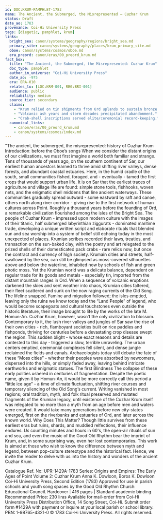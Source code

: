 ```yaml
---
id: DOC:KRUM-PAMPHLET-1783
name: The Ancient, the Submerged, the Misrepresented — Cuzhar Krum
status: Draft
date_ao: 1783
provenance: Coi-Hi University Press
tags: [diegetic, pamphlet, krum]
links:
  bright_sea: canon/systems/geography/regions/bright_sea.md
  primary_site: canon/systems/geography/places/krum_primary_site.md
  oboe: canon/systems/cosmos/oboe.md
  era_preord: canon/eras/00_preord_krum.md
fact_box:
  title: "The Ancient, the Submerged, the Misrepresented: Cuzhar Krum"
  doc_type: pamphlet
  author_in_universe: "Coi-Hi University Press"
  date_ao: -975
  era: ERA-010
  relates_to: [LOC:KRM-001, REG:BRI-001]
  audience: public
  reliability: medium
  source_tier: secondary
  claims:
    - "Krum relied on tin shipments from Ord uplands to sustain bronze trade."
    - "Volcanic ash years and storm decades precipitated abandonment."
    - "Crab-shell inscriptions served elite/ceremonial record-keeping."
  canonical_links:
    - canon/eras/00_preord_krum.md
    - canon/systems/cosmos/index.md
---
```



"The ancient, the submerged, the misrepresented: history of Cuzhar Krum
Introduction: before the Oboe’s songs
When we consider the distant origins of our civilizations, we must first imagine a world both familiar and strange. Tens of thousands of years ago, on the southern continent of Sar, our earliest human ancestors learned to thrive amid shifting river valleys, dense forests, and abundant coastal estuaries. Here, in the humid cradle of the south, small communities fished, foraged, and - eventually - tamed the first crops that would support urban life.
It is on Sar that the earliest traces of agriculture and village life are found: simple stone tools, fishhooks, woven nets, and the enigmatic shell middens that line ancient waterways. These communities gradually spread outward - some eastward by raft and canoe, others north along river corridor - giving rise to the first network of human cultures across Point.
Roughly a thousand years before the founding of Ord, a remarkable civilization flourished among the isles of the Bright Sea. The people of Cuzhar Krum - impressed upon modern culture with the images of their titanic, half submerged labyrinthian ziggurats - dominated maritime trade, developing a unique written script and elaborate rituals that blended sun and sea worship into a system of belief still echoing today in the most unexpected of places.
Krumian scribes recorded their laws, treaties, and transaction on the sun-baked clay, with the poetry and art relegated to the prized shells of their domesticated pack crabs - rare relics now, but once the contract and currency of high society. Krumain cities and streets, half-swallowed by the sea, can still be glimpsed as moss-covered silhouettes above and below the waterline, inhabited now by schools of fish and green photic moss.
Yet the Krumian world was a delicate balance, dependent on regular trade for its goods and metals - especially tin, imported from the distant mountain ranges in Ord. When a sequence of volcanic eruptions darkened the skies and sent weather into chaos, Krumian cities faltered, their fleet scattered and sunk on the now raging currents of the Old Song. The lifeline snapped. Famine and migration followed; the isles emptied, leaving only the ruins we know today and the “Land People” of legend, who would become scapegoats and cultural touchstones even outside the historic literature, their image brought to life by the works of the late M. Homun-An. 
Cuzhar Krum, however, wasn’t the only civilization to blossom. Contemporary to it, the lush river valleys and jungles of Sar saw the rise of their own cities - rich, flamboyant societies built on rice paddies and fishponds, thriving for centuries before a devastating crop disease swept the region. This sudden blight - whose exact reasons and details are contested to this day - triggered a slow, terrible unraveling. The urban centers emptied, ceremonial complexes fell silent, and dense jungle reclaimed the fields and canals.
Archaeologists today still debate the fate of these “Moss cities” - whether their peoples were absorbed by newcomers, dispersed into the hills, or simply faded away, leaving behind intricate earthworks and enigmatic statues.
The first Blindness
The collapse of these early polities ushered in centuries of fragmentation. Despite the poetic name, given it by Homun-An, it would be more correctly call this period a “little ice age” - a time of climate fluctuation, shifting river courses and temporary silencing of the Old Song’s current. Writing vanished in most regions; oral tradition, myth, and folk ritual preserved and mutated fragments of the Krumian legacy, until existence of the Cuzhar Krum itself was relegated to no more than a myth from an age before men and waters were created. 
It would take many generations before new city-states emerged, first on the riverbanks and estuaries of Ord, and later across the known world.
Why Does This Matter?
Though little survives from these earliest eras but ruins, shards, and muddied relfections, their influence endures. Us counting minutes and hours in 60's, the open-air rituals of sun and sea, and even the music of the Good Old Rhythm bear the imprint of Krum, and, in some surprising way, even her lost contemporaries. 
This work is aimed at those who wish to know the difference between myth and legend, between pop-culture stereotype and the historical fact. Hence, we invite the reader to delve with us into the history and wonders of the ancient Cuzhar Krum.

Catalogue Ref. No: UPR-1429A-1783
Series: Origins and Empires: The Early Ages of Point
Volume 2: Cuzhar Krum 
Anna K. Dowloon, Boros K. Dowloon
Coi-Hi University Press, Second Edition (1783)
Approved for use in parish schools and youth song spaces by the Good Old Rhythm Church Educational Council.
Hardcover | 416 pages | Standard academic binding
Recommended Price: 230 liras
Available for mail-order from Coi-Hi University Press Distribution Office, 14 Song Street, Coi-Hi.
Submit order form #1429A with payment or inquire at your local parish or school library.
PBN: 1-98765-4321-0
© 1783 Coi-Hi University Press. All rights reserved.